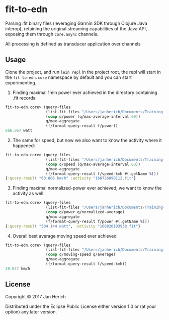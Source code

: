 # fit-to-edn

Parsing .fit binary files (leveraging Garmin SDK through Clojure Java interop), 
retaining the original streaming capabilities of the Java API, exposing them
through `core.async` channels.

All processing is defined as transducer application over channels

## Usage

Clone the project, and run `lein repl` in the project root, the repl will start
in the `fit-to-edn.core` namespace by default and you can start experimenting.

1. Finding maximal 1min power ever achieved in the directory containing .fit records:

```clj
fit-to-edn.core> (query-files
                  (list-fit-files "/Users/janherich/Documents/Training-data")
                  (comp q/power (q/max-average-interval 60))
                  q/max-aggregate
                  (f/format-query-result f/power))
566.567 watt
```

2. The same for speed, but now we also want to know the activity where it happened:

```clj
fit-to-edn.core> (query-files
                  (list-fit-files "/Users/janherich/Documents/Training-data")
                  (comp q/speed (q/max-average-interval 60))
                  q/max-aggregate
                  (f/format-query-result f/speed-kmh #(.getName %)))
{:query-result "60.806 km/h" :activity "160726090112.fit"}
```

3. Finding maximal normalized-power ever achieved, we want to know the activity as well:

```clj
fit-to-edn.core> (query-files
                  (list-fit-files "/Users/janherich/Documents/Training-data")
                  (comp q/power q/normalized-average)
                  q/max-aggregate
                  (f/format-query-result f/power #(.getName %)))
{:query-result "304.144 watt", :activity "160820193938.fit"}
```

4. Overall best average moving speed ever achieved

```clj
fit-to-edn.core> (query-files
                  (list-fit-files "/Users/janherich/Documents/Training-data")
                  (comp q/moving-speed q/average)
                  q/max-aggregate
                  (f/format-query-result f/speed-kmh))
39.077 km/h
```

## License

Copyright © 2017 Jan Herich

Distributed under the Eclipse Public License either version 1.0 or (at
your option) any later version.
